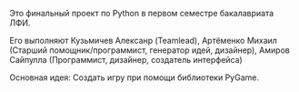 Это финальный проект по Python в первом семестре бакалавриата ЛФИ.

Его выполняют Кузьмичев Алексанр (Teamlead), Артёменко Михаил (Старший помощник/программист, генератор идей, дизайнер), Амиров Сайпулла (Программист, дизайнер, создатель интерфейса)

Основная идея: 
Создaть игру при помощи библиотеки PyGame.

